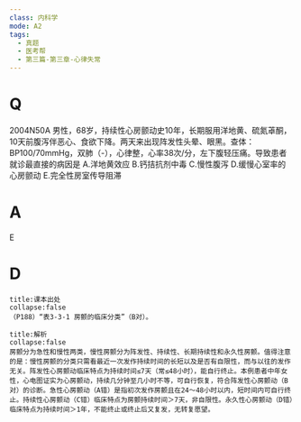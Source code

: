 ```yaml
---
class: 内科学
mode: A2
tags:
  - 真题
  - 医考帮
  - 第三篇-第三章-心律失常
---
```


# Q
2004N50A 男性，68岁，持续性心房颤动史10年，长期服用洋地黄、硫氮䓬酮，10天前腹泻伴恶心、食欲下降。两天来出现阵发性头晕、眼黑。查体：BP100/70mmHg，双肺（-），心律整，心率38次/分，左下腹轻压痛。导致患者就诊最直接的病因是
A.洋地黄效应
B.钙拮抗剂中毒
C.慢性腹泻
D.缓慢心室率的心房颤动
E.完全性房室传导阻滞

# A
E
# D
```ad-note
title:课本出处
collapse:false
（P188）“表3-3-1 房颤的临床分类”（B对）。
```

```ad-summary
title:解析
collapse:false
房颤分为急性和慢性两类，慢性房颤分为阵发性、持续性、长期持续性和永久性房颤。值得注意的是：慢性房颤的分类只需看最近一次发作持续时间的长短以及是否有自限性，而与以往的发作无关。阵发性心房颤动临床特点为持续时间≤7天（常≤48小时），能自行终止。本例患者中年女性，心电图证实为心房颤动，持续几分钟至几小时不等，可自行恢复，符合阵发性心房颤动（B对）的诊断。急性心房颤动（A错）是指初次发作房颤且在24～48小时以内，短时间内可自行终止。持续性心房颤动（C错）临床特点为房颤持续时间＞7天，非自限性。永久性心房颤动（D错）临床特点为持续时间＞1年，不能终止或终止后又复发，无转复愿望。
```


